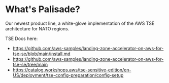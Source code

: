 # What's Palisade?

Our newest product line, a white-glove implementation of the AWS TSE architecture for NATO regions.

TSE Docs here:
- https://github.com/aws-samples/landing-zone-accelerator-on-aws-for-tse-se/blob/main/install.md
- https://github.com/aws-samples/landing-zone-accelerator-on-aws-for-tse-se/tree/main
- https://catalog.workshops.aws/tse-sensitive-edition/en-US/deployment/tse-config-preparation/config-setup
